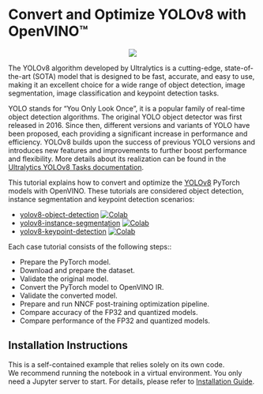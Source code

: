 # Convert and Optimize YOLOv8 with OpenVINO™

<p align="center">
    <img src="https://user-images.githubusercontent.com/29454499/212105105-f61c8aab-c1ff-40af-a33f-d0ed1fccc72e.png"/>
</p>

The YOLOv8 algorithm developed by Ultralytics is a cutting-edge, state-of-the-art (SOTA) model that is designed to be fast, accurate, and easy to use, making it an excellent choice for a wide range of object detection, image segmentation, image classification and keypoint detection tasks.

YOLO stands for “You Only Look Once”, it is a popular family of real-time object detection algorithms. The original YOLO object detector was first released in 2016. Since then, different versions and variants of YOLO have been proposed, each providing a significant increase in performance and efficiency. YOLOv8 builds upon the success of previous YOLO versions and introduces new features and improvements to further boost performance and flexibility. More details about its realization can be found in the [Ultralytics YOLOv8 Tasks documentation](https://docs.ultralytics.com/tasks/).


This tutorial explains how to convert and optimize the [YOLOv8](https://github.com/ultralytics/) PyTorch models with OpenVINO. These tutorials are considered object detection, instance segmentation and keypoint detection scenarios:

- [yolov8-object-detection](./yolov8-object-detection.ipynb) [![Colab](https://colab.research.google.com/assets/colab-badge.svg)](https://colab.research.google.com/github/openvinotoolkit/openvino_notebooks/blob/main/notebooks/yolov8-optimization/yolov8-object-detection.ipynb)
- [yolov8-instance-segmentation](./yolov8-instance-segmentation.ipynb) [![Colab](https://colab.research.google.com/assets/colab-badge.svg)](https://colab.research.google.com/github/openvinotoolkit/openvino_notebooks/blob/main/notebooks/yolov8-optimization/yolov8-instance-segmentation.ipynb)
- [yolov8-keypoint-detection](./yolov8-keypoint-detection.ipynb) [![Colab](https://colab.research.google.com/assets/colab-badge.svg)](https://colab.research.google.com/github/openvinotoolkit/openvino_notebooks/blob/main/notebooks/yolov8-optimization/yolov8-keypoint-detection.ipynb)


Each case tutorial consists of the following steps::
- Prepare the PyTorch model.
- Download and prepare the dataset.
- Validate the original model.
- Convert the PyTorch model to OpenVINO IR.
- Validate the converted model.
- Prepare and run NNCF post-training optimization pipeline.
- Compare accuracy of the FP32 and quantized models.
- Compare performance of the FP32 and quantized models.


## Installation Instructions

This is a self-contained example that relies solely on its own code.</br>
We recommend  running the notebook in a virtual environment. You only need a Jupyter server to start.
For details, please refer to [Installation Guide](../../README.md).

